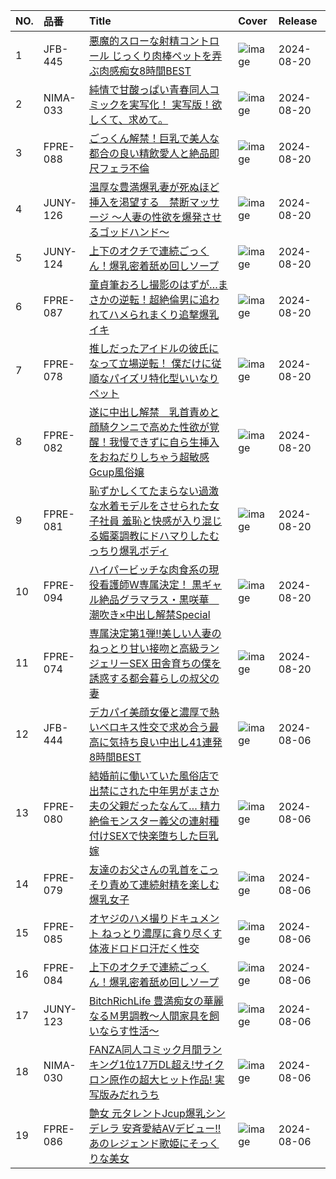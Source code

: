 |NO.|品番|Title|Cover|Release|
|:---|:---|:---|:---|:---|
1|JFB-445|[悪魔的スローな射精コントロール じっくり肉棒ペットを弄ぶ肉感痴女8時間BEST](https://www.avmoive.top/index.php/archives/38357/)|![image](https://cdn.up-timely.com/image/12/content/75057/Wq21P9YgoSfYsQt4oQmXlenFgDuODyY5rEr7B3Ty.jpg)|2024-08-20
2|NIMA-033|[純情で甘酸っぱい青春同人コミックを実写化！ 実写版！欲しくて、求めて。](https://www.avmoive.top/index.php/archives/38356/)|![image](https://cdn.up-timely.com/image/12/content/75060/DWrQtFEmJb4NoejoROueaVWaM7x46upuwAzbMh0S.jpg)|2024-08-20
3|FPRE-088|[ごっくん解禁！巨乳で美人な都合の良い精飲愛人と絶品即尺フェラ不倫](https://www.avmoive.top/index.php/archives/38355/)|![image](https://cdn.up-timely.com/image/12/content/75055/2QQjPgPrWFXbKetl2LOfLCmEBnfLUemaNqk0uvNQ.jpg)|2024-08-20
4|JUNY-126|[温厚な豊満爆乳妻が死ぬほど挿入を渇望する　禁断マッサージ ～人妻の性欲を爆発させるゴッドハンド～](https://www.avmoive.top/index.php/archives/38354/)|![image](https://cdn.up-timely.com/image/12/content/75059/EMbUaHl0q4tW4aEgKMoxNN9esFUca0ckVkKIAewQ.jpg)|2024-08-20
5|JUNY-124|[上下のオクチで連続ごっくん！爆乳密着舐め回しソープ](https://www.avmoive.top/index.php/archives/38353/)|![image](https://cdn.up-timely.com/image/12/content/75058/WUBuM3aCx60EGOtLL1fWpG1lMdi3bkxnQuQ0tGEx.jpg)|2024-08-20
6|FPRE-087|[童貞筆おろし撮影のはずが…まさかの逆転！超絶倫男に追われてハメられまくり追撃爆乳イキ](https://www.avmoive.top/index.php/archives/38352/)|![image](https://cdn.up-timely.com/image/12/content/75054/YZdYlbwhDCAliBJ414SFHe2O3gE1ob6IWdehkcK5.jpg)|2024-08-20
7|FPRE-078|[推しだったアイドルの彼氏になって立場逆転！ 僕だけに従順なパイズリ特化型いいなりペット](https://www.avmoive.top/index.php/archives/38351/)|![image](https://cdn.up-timely.com/image/12/content/75051/8PutvBnW3mzidlunfpub1cGMz2EeBdOxZfVL0bcu.jpg)|2024-08-20
8|FPRE-082|[遂に中出し解禁　乳首責めと顔騎クンニで高めた性欲が覚醒！我慢できずに自ら生挿入をおねだりしちゃう超敏感Gcup風俗嬢](https://www.avmoive.top/index.php/archives/38350/)|![image](https://cdn.up-timely.com/image/12/content/75053/afL3SUC9b3ro5nyTpxraSHWgYZFbdz4ToYsDe52K.jpg)|2024-08-20
9|FPRE-081|[恥ずかしくてたまらない過激な水着モデルをさせられた女子社員 羞恥と快感が入り混じる媚薬調教にドハマりしたむっちり爆乳ボディ](https://www.avmoive.top/index.php/archives/38349/)|![image](https://cdn.up-timely.com/image/12/content/75052/HdmV8TafWQIH3end0Q7dlAyLZZQz9Nf0oEcLO8Dz.jpg)|2024-08-20
10|FPRE-094|[ハイパービッチな肉食系の現役看護師W専属決定！ 黒ギャル絶品グラマラス・黒咲華　潮吹き×中出し解禁Special](https://www.avmoive.top/index.php/archives/38348/)|![image](https://cdn.up-timely.com/image/12/content/75056/n95OhR1Dou8s5wxi5Jfb4yxySBBNOBGE77zHa8GV.jpg)|2024-08-20
11|FPRE-074|[専属決定第1弾!!美しい人妻のねっとり甘い接吻と高級ランジェリーSEX 田舎育ちの僕を誘惑する都会暮らしの叔父の妻](https://www.avmoive.top/index.php/archives/38347/)|![image](https://cdn.up-timely.com/image/12/content/75050/XuNZkfgRL4Rl6aR0HSoBOPWHk5PjlGVTYxSn9zuw.jpg)|2024-08-20
12|JFB-444|[デカパイ美顔女優と濃厚で熱いベロキス性交で求め合う最高に気持ち良い中出し41連発8時間BEST](https://www.avmoive.top/index.php/archives/38365/)|![image](https://cdn.up-timely.com/image/12/content/74805/NO51kxoITDtkxthEKnLpgKVCa3hw2YAJsR1qPvkF.jpg)|2024-08-06
13|FPRE-080|[結婚前に働いていた風俗店で出禁にされた中年男がまさか夫の父親だったなんて… 精力絶倫モンスター義父の連射種付けSEXで快楽堕ちした巨乳嫁](https://www.avmoive.top/index.php/archives/38364/)|![image](https://cdn.up-timely.com/image/12/content/74801/c4dw6n2txudPndJQCTBZyOnnQic5zKv2kqx4aTbn.jpg)|2024-08-06
14|FPRE-079|[友達のお父さんの乳首をこっそり責めて連続射精を楽しむ爆乳女子](https://www.avmoive.top/index.php/archives/38363/)|![image](https://cdn.up-timely.com/image/12/content/74800/h7Xr2FiGsr8zOx71E4vcOrNduGXzbaYSQd09qbvO.jpg)|2024-08-06
15|FPRE-085|[オヤジのハメ撮りドキュメント ねっとり濃厚に貪り尽くす体液ドロドロ汗だく性交](https://www.avmoive.top/index.php/archives/38362/)|![image](https://cdn.up-timely.com/image/12/content/74803/p1v4Lg02hiQzfCEGL42EFRR9wN50nCv4hwfClhwR.jpg)|2024-08-06
16|FPRE-084|[上下のオクチで連続ごっくん！爆乳密着舐め回しソープ](https://www.avmoive.top/index.php/archives/38361/)|![image](https://cdn.up-timely.com/image/12/content/74802/PVOql3c4vTcBH70xhvRLJ8BT5VVMxVQr9WWWYKQ4.jpg)|2024-08-06
17|JUNY-123|[BitchRichLife 豊満痴女の華麗なるＭ男調教～人間家具を飼いならす性活～](https://www.avmoive.top/index.php/archives/38360/)|![image](https://cdn.up-timely.com/image/12/content/74806/qG5LOTK8jrZiz2FYuFmANSlSEcAeIHmY5HrJGkRG.jpg)|2024-08-06
18|NIMA-030|[FANZA同人コミック月間ランキング1位17万DL超え!サイクロン原作の超大ヒット作品! 実写版みだれうち](https://www.avmoive.top/index.php/archives/38359/)|![image](https://cdn.up-timely.com/image/12/content/74807/LSdh61oIKkvSue5EPudBUxrCI1ddhe7jAcgJvLdN.jpg)|2024-08-06
19|FPRE-086|[艶女 元タレントJcup爆乳シンデレラ 安斉愛結AVデビュー!! あのレジェンド歌姫にそっくりな美女](https://www.avmoive.top/index.php/archives/38358/)|![image](https://cdn.up-timely.com/image/12/content/74804/6LkLZD2odkD0nIEcbbEec8TyTBNvCiYaFPz53NYP.jpg)|2024-08-06